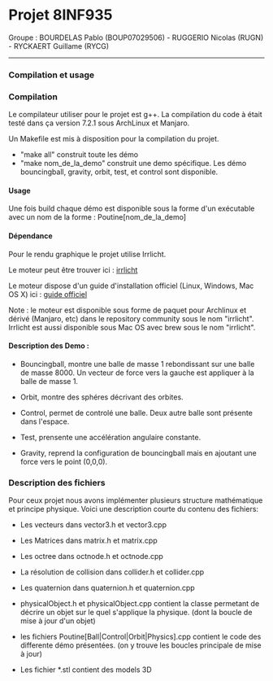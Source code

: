 # Projet 8INF935

Groupe : BOURDELAS Pablo (BOUP07029506) - RUGGERIO Nicolas (RUGN) - RYCKAERT Guillame (RYCG)

---

### Compilation et usage


### Compilation

Le compilateur utiliser pour le projet est g++.
La compilation du code à était testé dans ça version 7.2.1 sous ArchLinux et Manjaro.

Un Makefile est mis à disposition pour la compilation du projet.

* "make all" construit toute les démo
* "make nom_de_la_demo" construit une demo spécifique. Les démo bouncingball, gravity, orbit, test, et control sont disponible.

#### Usage

 Une fois build chaque démo est disponible sous la forme d'un exécutable avec un nom de la forme : Poutine[nom_de_la_demo]

#### Dépendance

Pour le rendu graphique le projet utilise Irrlicht.

Le moteur peut être trouver ici : [irrlicht](irrlicht.sourceforge.net/?page_id=10)

Le moteur dispose d'un guide d'installation officiel (Linux, Windows, Mac OS X) ici : [guide officiel](http://www.irrlicht3d.org/wiki/index.php?n=Main.InstallingIrrlicht)

Note : le moteur est disponible sous forme de paquet pour Archlinux et dérivé (Manjaro, etc) dans le repository community sous le nom "irrlicht". Irrlicht est aussi disponible sous Mac OS avec brew sous le nom "irrlicht".

#### Description des Demo :

  * Bouncingball, montre une balle de masse 1 rebondissant sur une balle de masse 8000. Un vecteur de force vers la gauche est appliquer à la balle de masse 1.

  * Orbit, montre des sphéres décrivant des orbites.

  * Control, permet de controlé une balle. Deux autre balle sont présente dans l'espace.

  * Test, prensente une accélération angulaire constante.

  * Gravity, reprend la configuration de bouncingball mais en ajoutant une force vers le point (0,0,0).

### Description des fichiers

Pour ceux projet nous avons implémenter plusieurs structure mathématique et principe physique.
Voici une description courte du contenu des fichiers:

 * Les vecteurs dans vector3.h et vector3.cpp

 * Les Matrices dans matrix.h et matrix.cpp

 * Les octree dans octnode.h et octnode.cpp

 * La résolution de collision dans collider.h et collider.cpp

 * Les quaternion dans quaternion.h et quaternion.cpp

* physicalObject.h et physicalObject.cpp contient la classe permetant de décrire un objet sur le quel s'applique la physique. (dont la boucle de mise à jour d'un objet)

* les fichiers Poutine[Ball|Control|Orbit|Physics].cpp contient le code des differente démo présentées. (on y trouve les boucles principale de mise à jour)  

* Les fichier \*.stl contient des models 3D

